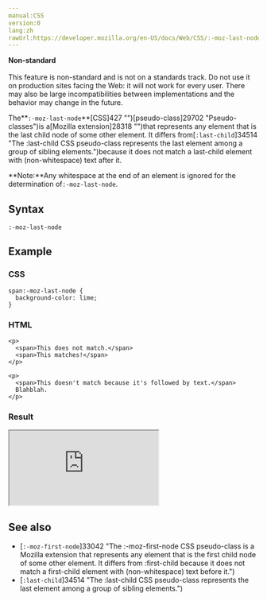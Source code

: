 ```yaml
---
manual:CSS
version:0
lang:zh
rawUrl:https://developer.mozilla.org/en-US/docs/Web/CSS/:-moz-last-node
---
```






**Non-standard**<br></br>This feature is non-standard and is not on a standards track. Do not use it on production sites facing the Web: it will not work for every user. There may also be large incompatibilities between implementations and the behavior may change in the future.





The**`:-moz-last-node`**[CSS]427 "")[pseudo-class]29702 "Pseudo-classes")is a[Mozilla extension]28318 "")that represents any element that is the last child node of some other element. It differs from[`:last-child`]34514 "The :last-child CSS pseudo-class represents the last element among a group of sibling elements.")because it does not match a last-child element with (non-whitespace) text after it.



**Note:**Any whitespace at the end of an element is ignored for the determination of`:-moz-last-node`.


## Syntax<a name="Syntax"></a>

```
:-moz-last-node

```

## Example<a name="Example"></a>

### CSS<a name="CSS"></a>

```
span:-moz-last-node {
  background-color: lime;
}
```

### HTML<a name="HTML"></a>

```
<p>
  <span>This does not match.</span>
  <span>This matches!</span>
</p>

<p>
  <span>This doesn't match because it's followed by text.</span>
  Blahblah.
</p>
```

### Result<a name="Result"></a>


<iframe src='https://mdn.mozillademos.org/en-US/docs/Web/CSS/:-moz-last-node$samples/Example?revision=1308497' width='null' height='null'></iframe>



## See also<a name="See_also"></a>

* [`:-moz-first-node`]33042 "The :-moz-first-node CSS pseudo-class is a Mozilla extension that represents any element that is the first child node of some other element. It differs from :first-child because it does not match a first-child element with (non-whitespace) text before it.")
* [`:last-child`]34514 "The :last-child CSS pseudo-class represents the last element among a group of sibling elements.")



